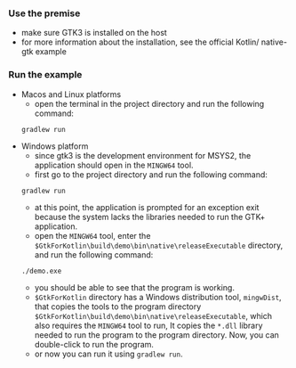 ### Use the premise ###
* make sure GTK3 is installed on the host
* for more information about the installation, see the official Kotlin/ native-gtk example
### Run the example ###
* Macos and Linux platforms
    * open the terminal in the project directory and run the following command:
    ```shell script
    gradlew run
    ```
* Windows platform
    * since gtk3 is the development environment for MSYS2, the application should open in the `MINGW64` tool.
    * first go to the project directory and run the following command:
    ```shell script
    gradlew run
    ```
    * at this point, the application is prompted for an exception exit because the system lacks the libraries needed to run the GTK+ application.
    * open the `MINGW64` tool, enter the `$GtkForKotlin\build\demo\bin\native\releaseExecutable` directory, and run the following command:
    ```shell script
    ./demo.exe
    ```
    * you should be able to see that the program is working.
    * `$GtkForKotlin` directory has a Windows distribution tool, `mingwDist`, that copies the tools to the program directory
    `$GtkForKotlin\build\demo\bin\native\releaseExecutable`, which also requires the `MINGW64` tool to run,
    It copies the `*.dll` library needed to run the program to the program directory. Now, you can double-click to run the program.
    * or now you can run it using `gradlew run`.